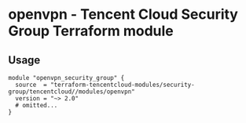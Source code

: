 # openvpn - Tencent Cloud Security Group Terraform module
## Usage
```hcl
module "openvpn_security_group" {
  source  = "terraform-tencentcloud-modules/security-group/tencentcloud//modules/openvpn"
  version = "~> 2.0"
  # omitted...
}
```
<!-- BEGINNING OF PRE-COMMIT-TERRAFORM DOCS HOOK -->
<!-- END OF PRE-COMMIT-TERRAFORM DOCS HOOK -->

